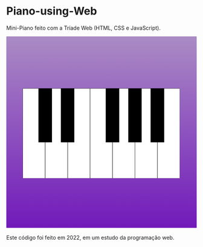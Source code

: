 # Piano-using-Web
Mini-Piano feito com a Tríade Web (HTML, CSS e JavaScript).

![Screenshot](screenshot.png)

Este código foi feito em 2022, em um estudo da programação web.
